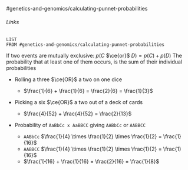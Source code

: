 #genetics-and-genomics/calculating-punnet-probabilities
###### Links
```dataview
LIST
FROM #genetics-and-genomics/calculating-punnet-probabilities
```

If two events are mutually exclusive:
$p(C$ $\ce{or}$ $D) = p(C) + p(D)$
The probability that at least one of them occurs, is the sum of their individual probabilities

- Rolling a three $\ce{OR}$ a two on one dice
	- $\frac{1}{6} + \frac{1}{6} = \frac{2}{6} = \frac{1}{3}$
- Picking a six $\ce{OR}$ a two out of a deck of cards
	- $\frac{4}{52} + \frac{4}{52} = \frac{2}{13}$

- Probability of `AaBbCc x AaBBCC` giving `AABbCc` or `AABBCC`
	- `AABbCc` $\frac{1}{4} \times \frac{1}{2} \times \frac{1}{2} = \frac{1}{16}$
	- `AABBCC` $\frac{1}{4} \times \frac{1}{2} \times \frac{1}{2} = \frac{1}{16}$
	- $\frac{1}{16} + \frac{1}{16} = \frac{2}{16} = \frac{1}{8}$
